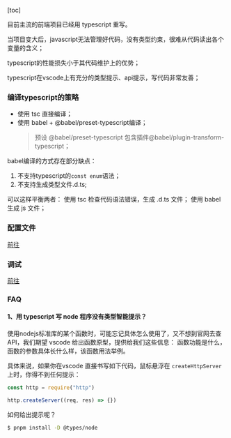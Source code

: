[toc]

目前主流的前端项目已经用 typescript 重写。

当项目变大后，javascript无法管理好代码，没有类型约束，很难从代码读出各个变量的含义；

typescript的性能损失小于其代码维护上的优势；

typescript在vscode上有充分的类型提示、api提示，写代码非常友善；


### 编译typescript的策略
* 使用 tsc 直接编译；
* 使用 babel + @babel/preset-typescript编译；
  > 预设 @babel/preset-typescript 包含插件@babel/plugin-transform-typescript；

babel编译的方式存在部分缺点：
1. 不支持typescript的`const enum`语法；
2. 不支持生成类型文件.d.ts;

可以这样平衡两者：
使用 tsc 检查代码语法错误，生成 .d.ts 文件；
使用 babel 生成 js 文件；


### 配置文件
[前往](./tsconfig%E9%85%8D%E7%BD%AE%E6%96%87%E4%BB%B6.md)

### 调试
[前往](../5-调试/README.md)


### FAQ
#### 1、用 typescript 写 node 程序没有类型智能提示？
使用nodejs标准库的某个函数时，可能忘记具体怎么使用了，又不想到官网去查API，我们期望 vscode 给出函数原型，提供给我们这些信息： 函数功能是什么，函数的参数具体长什么样，该函数用法举例。

具体来说，如果你在vscode 直接书写如下代码，鼠标悬浮在 `createHttpServer` 上时，你得不到任何提示：
```js
const http = require("http")

http.createServer((req, res) => {})
```

如何给出提示呢？
```bash
$ pnpm install -D @types/node
```